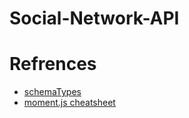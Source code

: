 # Social-Network-API

# Refrences

* [schemaTypes](https://mongoosejs.com/docs/schematypes.html#dates)
* [moment.js cheatsheet](https://devhints.io/moment)